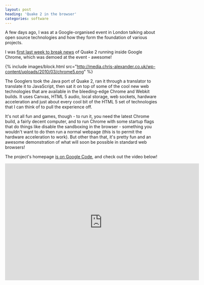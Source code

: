 ```yaml
---
layout: post
heading: 'Quake 2 in the browser'
categories: software
---
```


A few days ago, I was at a Google-organised event in London talking about open source technologies and how they form the foundation of various projects.

I was [first last week to break news](http://twitter.com/Chris_Alexander/status/11438810284) of Quake 2 running inside Google Chrome, which was demoed at the event - awesome!

{% include images/block.html src="http://media.chris-alexander.co.uk/wp-content/uploads/2010/03/chrome5.png" %}

The Googlers took the Java port of Quake 2, ran it through a translator to translate it to JavaScript, then sat it on top of some of the cool new web technologies that are available in the bleeding-edge Chrome and Webkit builds. It uses Canvas, HTML 5 audio, local storage, web sockets, hardware acceleration and just about every cool bit of the HTML 5 set of technologies that I can think of to pull the experience off.

It's not all fun and games, though - to run it, you need the latest Chrome build, a fairly decent computer, and to run Chrome with some startup flags that do things like disable the sandboxing in the browser - something you wouldn't want to do then run a normal webpage (this is to permit the hardware acceleration to work). But other than that, it's pretty fun and an awesome demonstration of what will soon be possible in standard web browsers!

The project's homepage [is on Google Code](http://code.google.com/p/quake2-gwt-port/), and check out the video below!

<span class="youtube"><iframe title="YouTube video player" class="youtube-player" type="text/html" width="640" height="385" src="http://www.youtube.com/embed/fyfu4OwjUEI?wmode=transparent&amp;fs=1&amp;hl=en&amp;modestbranding=1&amp;iv_load_policy=3&amp;showsearch=0&amp;rel=0&amp;theme=dark&amp;hd=1" frameborder="0" allowfullscreen=""> </iframe></span>
